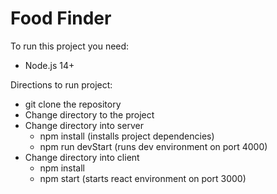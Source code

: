# Food Finder
To run this project you need:

- Node.js 14+

Directions to run project:
- git clone the repository
- Change directory to the project
- Change directory into server
  - npm install (installs project dependencies)
  - npm run devStart (runs dev environment on port 4000)
- Change directory into client
  - npm install 
  - npm start (starts react environment on port 3000)
